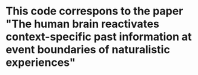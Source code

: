 # This code correspons to the paper "The human brain reactivates context-specific past information at event boundaries of naturalistic experiences"
